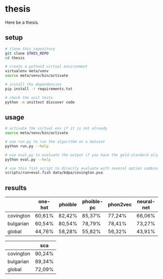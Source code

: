 # thesis

Here be a thesis.


## setup

```bash
# clone this repository
git clone $THIS_REPO
cd thesis

# create a python3 virtual environment
virtualenv meta/venv
source meta/venv/bin/activate

# install the dependencies
pip install -r requirements.txt

# check the unit tests
python -m unittest discover code
```


## usage

```bash
# activate the virtual env if it is not already
source meta/venv/bin/activate

# use run.py to run the algorithm on a dataset
python run.py --help

# use eval.py to evaluate the output if you have the gold-standard alignments
python eval.py --help

# use this fish script to directly evaluate with several option combinations
scripts/run+eval.fish data/bdpa/covington.psa
```


## results

|           | one-hot | phoible | phoible-pc | phon2vec | neural-net |
|-----------|---------|---------|------------|----------|------------|
| covington |  60,61% |  82,42% |     85,37% |   77,24% |     66,06% |
| bulgarian |  60,54% |  80,54% |     78,79% |   78,41% |     73,27% |
| global    |  44,76% |  58,28% |     55,82% |   56,32% |     43,91% |

|           |     sca |
|-----------|---------|
| covington |  90,24% |
| bulgarian |  89,34% |
| global    |  72,09% |

